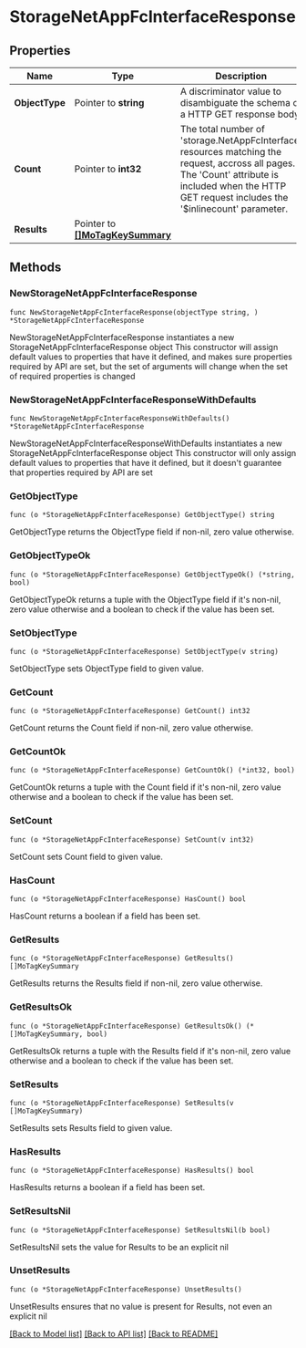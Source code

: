 # StorageNetAppFcInterfaceResponse

## Properties

Name | Type | Description | Notes
------------ | ------------- | ------------- | -------------
**ObjectType** | Pointer to **string** | A discriminator value to disambiguate the schema of a HTTP GET response body. | 
**Count** | Pointer to **int32** | The total number of &#39;storage.NetAppFcInterface&#39; resources matching the request, accross all pages. The &#39;Count&#39; attribute is included when the HTTP GET request includes the &#39;$inlinecount&#39; parameter. | [optional] 
**Results** | Pointer to [**[]MoTagKeySummary**](MoTagKeySummary.md) |  | [optional] 

## Methods

### NewStorageNetAppFcInterfaceResponse

`func NewStorageNetAppFcInterfaceResponse(objectType string, ) *StorageNetAppFcInterfaceResponse`

NewStorageNetAppFcInterfaceResponse instantiates a new StorageNetAppFcInterfaceResponse object
This constructor will assign default values to properties that have it defined,
and makes sure properties required by API are set, but the set of arguments
will change when the set of required properties is changed

### NewStorageNetAppFcInterfaceResponseWithDefaults

`func NewStorageNetAppFcInterfaceResponseWithDefaults() *StorageNetAppFcInterfaceResponse`

NewStorageNetAppFcInterfaceResponseWithDefaults instantiates a new StorageNetAppFcInterfaceResponse object
This constructor will only assign default values to properties that have it defined,
but it doesn't guarantee that properties required by API are set

### GetObjectType

`func (o *StorageNetAppFcInterfaceResponse) GetObjectType() string`

GetObjectType returns the ObjectType field if non-nil, zero value otherwise.

### GetObjectTypeOk

`func (o *StorageNetAppFcInterfaceResponse) GetObjectTypeOk() (*string, bool)`

GetObjectTypeOk returns a tuple with the ObjectType field if it's non-nil, zero value otherwise
and a boolean to check if the value has been set.

### SetObjectType

`func (o *StorageNetAppFcInterfaceResponse) SetObjectType(v string)`

SetObjectType sets ObjectType field to given value.


### GetCount

`func (o *StorageNetAppFcInterfaceResponse) GetCount() int32`

GetCount returns the Count field if non-nil, zero value otherwise.

### GetCountOk

`func (o *StorageNetAppFcInterfaceResponse) GetCountOk() (*int32, bool)`

GetCountOk returns a tuple with the Count field if it's non-nil, zero value otherwise
and a boolean to check if the value has been set.

### SetCount

`func (o *StorageNetAppFcInterfaceResponse) SetCount(v int32)`

SetCount sets Count field to given value.

### HasCount

`func (o *StorageNetAppFcInterfaceResponse) HasCount() bool`

HasCount returns a boolean if a field has been set.

### GetResults

`func (o *StorageNetAppFcInterfaceResponse) GetResults() []MoTagKeySummary`

GetResults returns the Results field if non-nil, zero value otherwise.

### GetResultsOk

`func (o *StorageNetAppFcInterfaceResponse) GetResultsOk() (*[]MoTagKeySummary, bool)`

GetResultsOk returns a tuple with the Results field if it's non-nil, zero value otherwise
and a boolean to check if the value has been set.

### SetResults

`func (o *StorageNetAppFcInterfaceResponse) SetResults(v []MoTagKeySummary)`

SetResults sets Results field to given value.

### HasResults

`func (o *StorageNetAppFcInterfaceResponse) HasResults() bool`

HasResults returns a boolean if a field has been set.

### SetResultsNil

`func (o *StorageNetAppFcInterfaceResponse) SetResultsNil(b bool)`

 SetResultsNil sets the value for Results to be an explicit nil

### UnsetResults
`func (o *StorageNetAppFcInterfaceResponse) UnsetResults()`

UnsetResults ensures that no value is present for Results, not even an explicit nil

[[Back to Model list]](../README.md#documentation-for-models) [[Back to API list]](../README.md#documentation-for-api-endpoints) [[Back to README]](../README.md)


